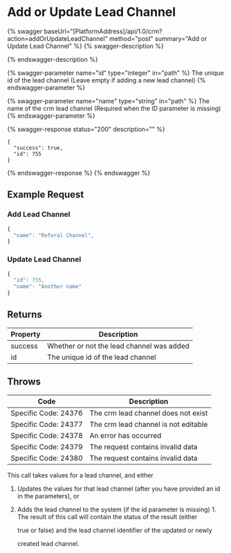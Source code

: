 # Add or Update Lead Channel

{% swagger baseUrl="[PlatformAddress]/api/1.0/crm?action=addOrUpdateLeadChannel" method="post" summary="Add or Update Lead Channel" %}
{% swagger-description %}

{% endswagger-description %}

{% swagger-parameter name="id" type="integer" in="path" %}
The unique id of the lead channel (Leave empty if adding a new lead channel)
{% endswagger-parameter %}

{% swagger-parameter name="name" type="string" in="path" %}
The name of the crm lead channel (Required when the ID parameter is missing)
{% endswagger-parameter %}

{% swagger-response status="200" description="" %}
```
{
  "success": true,
  "id": 755
}
```
{% endswagger-response %}
{% endswagger %}

## Example Request

### Add Lead Channel

```javascript
{
  "name": "Referal Channel",
}
```

### Update Lead Channel

```javascript
{
  "id": 755,
  "name": "Another name"
}
```

## Returns

| Property | Description                               |
| -------- | ----------------------------------------- |
| success  | Whether or not the lead channel was added |
| id       | The unique id of the lead channel         |

## Throws

| Code                 | Description                          |
| -------------------- | ------------------------------------ |
| Specific Code: 24376 | The crm lead channel does not exist  |
| Specific Code: 24377 | The crm lead channel is not editable |
| Specific Code: 24378 | An error has occurred                |
| Specific Code: 24379 | The request contains invalid data    |
| Specific Code: 24380 | The request contains invalid data    |

This call takes values for a lead channel, and either

1. Updates the values for that lead channel (after you have provided an id in the parameters), or
2.  Adds the lead channel to the system (if the id parameter is missing) 1. The result of this call will contain the status of the result (either

    true or false) and the lead channel identifier of the updated or newly

    created lead channel.
